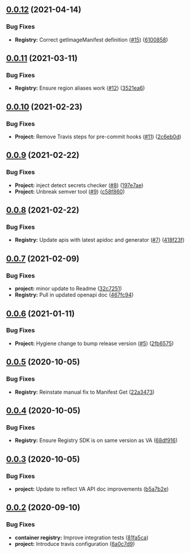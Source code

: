 ## [0.0.12](https://github.com/IBM/container-registry-go-sdk/compare/v0.0.11...v0.0.12) (2021-04-14)


### Bug Fixes

* **Registry:** Correct getImageManifest definition ([#15](https://github.com/IBM/container-registry-go-sdk/issues/15)) ([6100858](https://github.com/IBM/container-registry-go-sdk/commit/61008587e227095c149a724d0ecd1ef6892e3f9e))

## [0.0.11](https://github.com/IBM/container-registry-go-sdk/compare/v0.0.10...v0.0.11) (2021-03-11)


### Bug Fixes

* **Registry:** Ensure region aliases work ([#12](https://github.com/IBM/container-registry-go-sdk/issues/12)) ([3521ea6](https://github.com/IBM/container-registry-go-sdk/commit/3521ea6bd5ec47b112e3295991f8823bab84d672))

## [0.0.10](https://github.com/IBM/container-registry-go-sdk/compare/v0.0.9...v0.0.10) (2021-02-23)


### Bug Fixes

* **Project:** Remove Travis steps for pre-commit hooks ([#11](https://github.com/IBM/container-registry-go-sdk/issues/11)) ([2c6eb0d](https://github.com/IBM/container-registry-go-sdk/commit/2c6eb0d9e5f7cfe8175cfb780f44bdbf8be529dd))

## [0.0.9](https://github.com/IBM/container-registry-go-sdk/compare/v0.0.8...v0.0.9) (2021-02-22)


### Bug Fixes

* **Project:** inject detect secrets checker ([#8](https://github.com/IBM/container-registry-go-sdk/issues/8)) ([197e7ae](https://github.com/IBM/container-registry-go-sdk/commit/197e7ae585e5344ad0d056abf7bd1fd612877846))
* **Project:** Unbreak semver tool ([#9](https://github.com/IBM/container-registry-go-sdk/issues/9)) ([c58f860](https://github.com/IBM/container-registry-go-sdk/commit/c58f8608d7a4bfe7695a45b3a07a85cbd8bace0d))

## [0.0.8](https://github.com/IBM/container-registry-go-sdk/compare/v0.0.7...v0.0.8) (2021-02-22)


### Bug Fixes

* **Registry:** Update apis with latest apidoc and generator ([#7](https://github.com/IBM/container-registry-go-sdk/issues/7)) ([418f23f](https://github.com/IBM/container-registry-go-sdk/commit/418f23f4fa9870c7e237ba9db20810957c0f3e28))

## [0.0.7](https://github.com/IBM/container-registry-go-sdk/compare/v0.0.6...v0.0.7) (2021-02-09)


### Bug Fixes

* **project:** minor update to Readme ([32c7251](https://github.com/IBM/container-registry-go-sdk/commit/32c725114665adba8e6a6f9f7fa3ed5015ef0703))
* **Registry:** Pull in updated openapi doc ([467fc94](https://github.com/IBM/container-registry-go-sdk/commit/467fc94e4d6646c48108b0b5686e16589473339a))

## [0.0.6](https://github.com/IBM/container-registry-go-sdk/compare/v0.0.5...v0.0.6) (2021-01-11)


### Bug Fixes

* **Project:** Hygiene change to bump release version ([#5](https://github.com/IBM/container-registry-go-sdk/issues/5)) ([2fb6575](https://github.com/IBM/container-registry-go-sdk/commit/2fb65751e5beb35057a68a668c8a051231266f7b))

## [0.0.5]([secure]/ibmcloud/container-registry-go-sdk/compare/v0.0.4...v0.0.5) (2020-10-05)


### Bug Fixes

* **Registry:** Reinstate manual fix to Manifest Get ([22a3473]([secure]/ibmcloud/container-registry-go-sdk/commit/22a3473205f594b72b9a28ef999863c18d38efb2))

## [0.0.4]([secure]/ibmcloud/container-registry-go-sdk/compare/v0.0.3...v0.0.4) (2020-10-05)


### Bug Fixes

* **Registry:** Ensure Registry SDK is on same version as VA ([68df916]([secure]/ibmcloud/container-registry-go-sdk/commit/68df916b6c7eeef1a06d29225e00857ca7fcd9ab))

## [0.0.3]([secure]/ibmcloud/container-registry-go-sdk/compare/v0.0.2...v0.0.3) (2020-10-05)


### Bug Fixes

* **project:** Update to reflect VA API doc improvements ([b5a7b2e]([secure]/ibmcloud/container-registry-go-sdk/commit/b5a7b2e22001c48f6729cfefd16111545e49dbda))

## [0.0.2]([secure]/ibmcloud/container-registry-go-sdk/compare/v0.0.1...v0.0.2) (2020-09-10)


### Bug Fixes

* **container registry:** Improve integration tests ([81fa5ca]([secure]/ibmcloud/container-registry-go-sdk/commit/81fa5cabcbbdcea98849b34110d63778fba15180))
* **project:** Introduce travis configuration ([6a0c7d9]([secure]/ibmcloud/container-registry-go-sdk/commit/6a0c7d97437c51182d4f72f104e71c10ca584d35))
